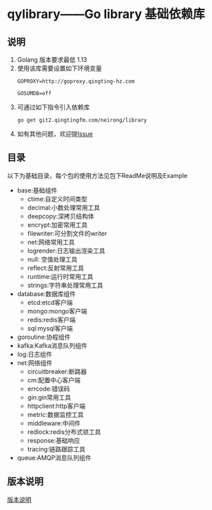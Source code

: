 # qylibrary——Go library 基础依赖库


## 说明

1. Golang 版本要求最低 1.13
2. 使用该库需要设置如下环境变量
   ```
   GOPROXY=http://goproxy.qingting-hz.com
   
   GOSUMDB=off
   ```
3. 可通过如下指令引入依赖库
   ```
   go get git2.qingtingfm.com/neirong/library
   ```
4. 如有其他问题，欢迎提[Issue](https://git2.qingtingfm.com/neirong/library/issues/new)

## 目录

以下为基础目录，每个包的使用方法见包下ReadMe说明及Example

- base:基础组件
    - ctime:自定义时间类型
    - decimal:小数处理常用工具
    - deepcopy:深拷贝结构体
    - encrypt:加密常用工具
    - filewriter:可分割文件的writer
    - net:网络常用工具
    - logrender:日志输出渲染工具
    - null: 空值处理工具
    - reflect:反射常用工具
    - runtime:运行时常用工具
    - strings:字符串处理常用工具
- database:数据库组件
    - etcd:etcd客户端
    - mongo:mongo客户端
    - redis:redis客户端
    - sql:mysql客户端
- goroutine:协程组件
- kafka:Kafka消息队列组件
- log:日志组件
- net:网络组件
    - circuitbreaker:断路器
    - cm:配置中心客户端
    - errcode:错误码
    - gin:gin常用工具
    - httpclient:http客户端
    - metric:数据监控工具
    - middleware:中间件
    - redlock:redis分布式锁工具
    - response:基础响应
    - tracing:链路跟踪工具
- queue:AMQP消息队列组件

## 版本说明

[版本说明](https://git2.qingtingfm.com/neirong/library/releases)